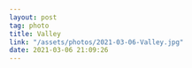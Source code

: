 ```yaml
---
layout: post
tag: photo
title: Valley
link: "/assets/photos/2021-03-06-Valley.jpg"
date: 2021-03-06 21:09:26
---
```

